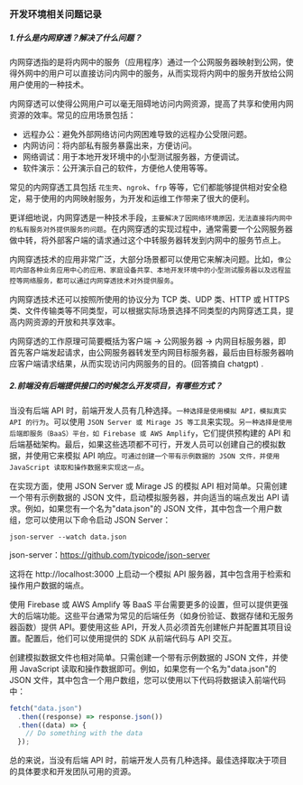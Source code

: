 ### 开发环境相关问题记录

##### 1.什么是内网穿透？解决了什么问题？

内网穿透指的是将内网中的服务（应用程序）通过一个公网服务器映射到公网，使得外网中的用户可以直接访问内网中的服务，从而实现将内网中的服务开放给公网用户使用的一种技术。

内网穿透可以使得公网用户可以毫无阻碍地访问内网资源，提高了共享和使用内网资源的效率。常见的应用场景包括：

- 远程办公：避免外部网络访问内网困难导致的远程办公受限问题。
- 内网访问：将内部私有服务暴露出来，方便访问。
- 网络调试：用于本地开发环境中的小型测试服务器，方便调试。
- 软件演示：公开演示自己的软件，方便他人使用等等。

常见的内网穿透工具包括 `花生壳`、`ngrok`、`frp` 等等，它们都能够提供相对安全稳定，易于使用的内网映射服务，为开发和运维工作带来了很大的便利。

更详细地说，内网穿透是一种技术手段，`主要解决了因网络环境原因，无法直接将内网中的私有服务对外提供服务的问题`。在内网穿透的实现过程中，通常需要一个公网服务器做中转，将外部客户端的请求通过这个中转服务器转发到内网中的服务节点上。

内网穿透技术的应用非常广泛，大部分场景都可以使用它来解决问题。比如，`像公司内部各种业务应用中心的应用、家庭设备共享、本地开发环境中的小型测试服务器以及远程监控等网络服务，都可以通过内网穿透技术对外提供服务`。

内网穿透技术还可以按照所使用的协议分为 TCP 类、UDP 类、HTTP 或 HTTPS 类、文件传输类等不同类型，可以根据实际场景选择不同类型的内网穿透工具，提高内网资源的开放和共享效率。

内网穿透的工作原理可简要概括为客户端 -> 公网服务器 -> 内网目标服务器，即首先客户端发起请求，由公网服务器转发至内网目标服务器，最后由目标服务器响应客户端请求结果，从而实现访问内网服务的目的。(回答摘自 chatgpt) .

##### 2.前端没有后端提供接口的时候怎么开发项目，有哪些方式？

当没有后端 API 时，前端开发人员有几种选择。`一种选择是使用模拟 API，模拟真实 API 的行为`。可以使用 `JSON Server 或 Mirage JS 等工具`来实现。`另一种选择是使用后端即服务（BaaS）平台，如 Firebase 或 AWS Amplify`，它们提供预构建的 API 和后端基础架构。最后，如果这些选项都不可行，开发人员可以创建自己的模拟数据，并使用它来模拟 API 响应。`可通过创建一个带有示例数据的 JSON 文件，并使用 JavaScript 读取和操作数据来实现这一点`。

在实现方面，使用 JSON Server 或 Mirage JS 的模拟 API 相对简单。只需创建一个带有示例数据的 JSON 文件，启动模拟服务器，并向适当的端点发出 API 请求。例如，如果您有一个名为"data.json"的 JSON 文件，其中包含一个用户数组，您可以使用以下命令启动 JSON Server：

```
json-server --watch data.json
```

json-server：https://github.com/typicode/json-server

这将在 http://localhost:3000 上启动一个模拟 API 服务器，其中包含用于检索和操作用户数据的端点。

使用 Firebase 或 AWS Amplify 等 BaaS 平台需要更多的设置，但可以提供更强大的后端功能。这些平台通常为常见的后端任务（如身份验证、数据存储和无服务器函数）提供 API。要使用这些 API，开发人员必须首先创建帐户并配置其项目设置。配置后，他们可以使用提供的 SDK 从前端代码与 API 交互。

创建模拟数据文件也相对简单。只需创建一个带有示例数据的 JSON 文件，并使用 JavaScript 读取和操作数据即可。例如，如果您有一个名为"data.json"的 JSON 文件，其中包含一个用户数组，您可以使用以下代码将数据读入前端代码中：

```js
fetch("data.json")
  .then((response) => response.json())
  .then((data) => {
    // Do something with the data
  });
```

总的来说，当没有后端 API 时，前端开发人员有几种选择。最佳选择取决于项目的具体要求和开发团队可用的资源。
